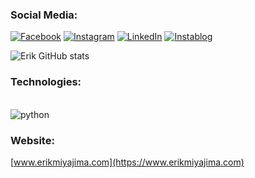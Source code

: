 

###   Social Media:

[![Facebook](https://img.shields.io/badge/Facebook-1877F2?style=for-the-badge&logo=facebook&logoColor=white)](https://www.facebook.com/profile.php?viewas=100000686899395&id=100009124251611)
[![Instagram](https://img.shields.io/badge/Instagram-E4405F?style=for-the-badge&logo=instagram&logoColor=white)](https://www.instagram.com/erik_miyajima)
[![LinkedIn](https://img.shields.io/badge/LinkedIn-0077B5?style=for-the-badge&logo=linkedin&logoColor=white)](https://www.linkedin.com/in/erik-miyajima-355a7223b)
[![Instablog](https://img.shields.io/badge/Instablog-713D47?style=for-the-badge&logo=instagram&logoColor=grey)](https://www.instagram.com/eagles.mountain)

![Erik GitHub stats](https://github-readme-stats.vercel.app/api?username=ErikSM&show_icons=true&theme=radical)



###   Technologies:

<div style="display: inline-block"><br>
  <img align="center" alt="python" src="https://img.shields.io/badge/python-14354C?style=for-the-badge&logo=python&logoColor=white">
</div>



###       Website:

[www.erikmiyajima.com](https://www.erikmiyajima.com)

